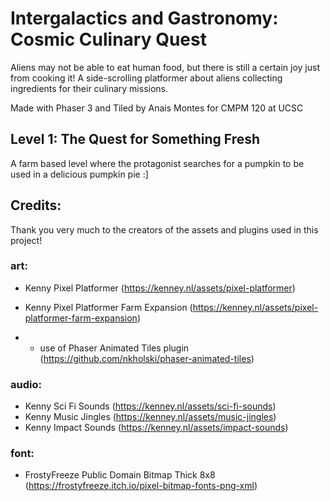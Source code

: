# Intergalactics and Gastronomy: Cosmic Culinary Quest
Aliens may not be able to eat human food, but there is still a certain joy just from cooking it!
A side-scrolling platformer about aliens collecting ingredients for their culinary missions.

Made with Phaser 3 and Tiled by Anais Montes for CMPM 120 at UCSC

## Level 1: The Quest for Something Fresh
A farm based level where the protagonist searches for a pumpkin to be used in a delicious pumpkin pie :]

## Credits: 
Thank you very much to the creators of the assets and plugins used in this project!

### art:

- Kenny Pixel Platformer (https://kenney.nl/assets/pixel-platformer)
- Kenny Pixel Platformer Farm Expansion (https://kenney.nl/assets/pixel-platformer-farm-expansion)

- + use of Phaser Animated Tiles plugin (https://github.com/nkholski/phaser-animated-tiles)

### audio:

- Kenny Sci Fi Sounds (https://kenney.nl/assets/sci-fi-sounds)
- Kenny Music Jingles (https://kenney.nl/assets/music-jingles)
- Kenny Impact Sounds (https://kenney.nl/assets/impact-sounds)

### font:

- FrostyFreeze Public Domain Bitmap Thick 8x8 (https://frostyfreeze.itch.io/pixel-bitmap-fonts-png-xml)